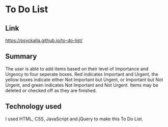 # To Do List

## Link

https://psyckalla.github.io/to-do-list/

## Summary

The user is able to add items based on their level of Importance and Urgency to four seperate boxes. Red indicates Important and Urgent, the yellow boxes indicate either Not Important but Urgent, or Important but Not Urgent, and green indicates Not Important and Not Urgent. Items may be deleted or checked off as they are finished. 

## Technology used

I used HTML, CSS, JavaScript and jQuery to make this To Do List. 